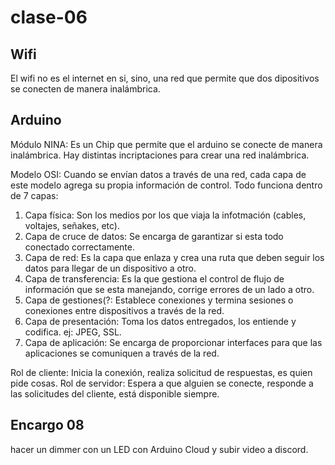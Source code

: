 # clase-06

## Wifi

El wifi no es el internet en si, sino, una red que permite que dos dipositivos se conecten de manera inalámbrica.

## Arduino

Módulo NINA: Es un Chip que permite que el arduino se conecte de manera inalámbrica.
Hay distintas incriptaciones para crear una red inalámbrica.

Modelo OSI: Cuando se envían datos a través de una red, cada capa de este modelo agrega su propia información de control. Todo funciona dentro de 7 capas:
1. Capa física: Son los medios por los que viaja la infotmación (cables, voltajes, señakes, etc).
2. Capa de cruce de datos: Se encarga de garantizar si esta todo conectado correctamente.
3. Capa de red: Es la capa que enlaza y crea una ruta que deben seguir los datos para llegar de un dispositivo a otro.
4. Capa de transferencia: Es la que gestiona el control de flujo de información que se esta manejando, corrige errores de un lado a otro.
5. Capa de gestiones(?: Establece conexiones y termina sesiones o conexiones entre dispositivos a través de la red.
6. Capa de presentación: Toma los datos entregados, los entiende y codifica. ej: JPEG, SSL.
7. Capa de aplicación: Se encarga de proporcionar interfaces para que las aplicaciones se comuniquen a través de la red.

Rol de cliente: Inicia la conexión, realiza solicitud de respuestas, es quien pide cosas.
Rol de servidor: Espera a que alguien se conecte, responde a las solicitudes del cliente, está disponible siempre.

## Encargo 08

hacer un dimmer con un LED con Arduino Cloud y subir video a discord.
